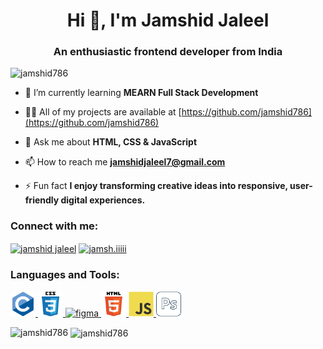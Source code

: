 <h1 align="center">Hi 👋, I'm Jamshid Jaleel</h1>
<h3 align="center">An enthusiastic frontend developer from India</h3>

<p align="left"> <img src="https://komarev.com/ghpvc/?username=jamshid786&label=Profile%20views&color=0e75b6&style=flat" alt="jamshid786" /> </p>

- 🌱 I’m currently learning **MEARN Full Stack Development**

- 👨‍💻 All of my projects are available at [https://github.com/jamshid786](https://github.com/jamshid786)

- 💬 Ask me about **HTML, CSS & JavaScript**

- 📫 How to reach me **jamshidjaleel7@gmail.com**

- ⚡ Fun fact **I enjoy transforming creative ideas into responsive, user-friendly digital experiences.**

<h3 align="left">Connect with me:</h3>
<p align="left">
<a href="https://linkedin.com/in/jamshid jaleel" target="blank"><img align="center" src="https://raw.githubusercontent.com/rahuldkjain/github-profile-readme-generator/master/src/images/icons/Social/linked-in-alt.svg" alt="jamshid jaleel" height="30" width="40" /></a>
<a href="https://instagram.com/jamsh.iiiii" target="blank"><img align="center" src="https://raw.githubusercontent.com/rahuldkjain/github-profile-readme-generator/master/src/images/icons/Social/instagram.svg" alt="jamsh.iiiii" height="30" width="40" /></a>
</p>

<h3 align="left">Languages and Tools:</h3>
<p align="left"> <a href="https://www.cprogramming.com/" target="_blank" rel="noreferrer"> <img src="https://raw.githubusercontent.com/devicons/devicon/master/icons/c/c-original.svg" alt="c" width="40" height="40"/> </a> <a href="https://www.w3schools.com/css/" target="_blank" rel="noreferrer"> <img src="https://raw.githubusercontent.com/devicons/devicon/master/icons/css3/css3-original-wordmark.svg" alt="css3" width="40" height="40"/> </a> <a href="https://www.figma.com/" target="_blank" rel="noreferrer"> <img src="https://www.vectorlogo.zone/logos/figma/figma-icon.svg" alt="figma" width="40" height="40"/> </a> <a href="https://www.w3.org/html/" target="_blank" rel="noreferrer"> <img src="https://raw.githubusercontent.com/devicons/devicon/master/icons/html5/html5-original-wordmark.svg" alt="html5" width="40" height="40"/> </a> <a href="https://developer.mozilla.org/en-US/docs/Web/JavaScript" target="_blank" rel="noreferrer"> <img src="https://raw.githubusercontent.com/devicons/devicon/master/icons/javascript/javascript-original.svg" alt="javascript" width="40" height="40"/> </a> <a href="https://www.photoshop.com/en" target="_blank" rel="noreferrer"> <img src="https://raw.githubusercontent.com/devicons/devicon/master/icons/photoshop/photoshop-line.svg" alt="photoshop" width="40" height="40"/> </a> </p>

<p><img align="left" src="https://github-readme-stats.vercel.app/api/top-langs?username=jamshid786&show_icons=true&locale=en&layout=compact" alt="jamshid786" /></p>

<p>&nbsp;<img align="center" src="https://github-readme-stats.vercel.app/api?username=jamshid786&show_icons=true&locale=en" alt="jamshid786" /></p>

